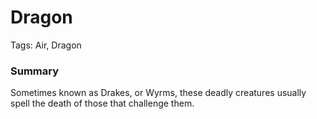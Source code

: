 # Dragon

Tags: Air, Dragon

### Summary

Sometimes known as Drakes, or Wyrms, these deadly creatures usually spell the death of those that challenge them.